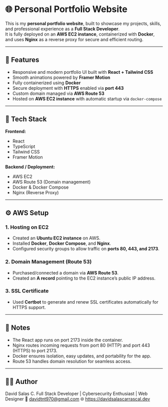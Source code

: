 # 🌐 Personal Portfolio Website

This is my **personal portfolio website**, built to showcase my projects, skills, and professional experience as a **Full Stack Developer**.  
It is fully deployed on an **AWS EC2 instance**, containerized with **Docker**, and uses **Nginx** as a reverse proxy for secure and efficient routing.

---

## 🚀 Features

- Responsive and modern portfolio UI built with **React + Tailwind CSS**  
- Smooth animations powered by **Framer Motion**  
- Fully containerized using **Docker**  
- Secure deployment with **HTTPS** enabled via **port 443**  
- Custom domain managed via **AWS Route 53**  
- Hosted on **AWS EC2 instance** with automatic startup via `docker-compose`

---

## 🧱 Tech Stack

**Frontend:**
- React  
- TypeScript  
- Tailwind CSS  
- Framer Motion  

**Backend / Deployment:**
- AWS EC2  
- AWS Route 53 (Domain management)  
- Docker & Docker Compose  
- Nginx (Reverse Proxy)  

---

## ⚙️ AWS Setup

### 1. **Hosting on EC2**
- Created an **Ubuntu EC2 instance** on AWS.  
- Installed **Docker**, **Docker Compose**, and **Nginx**.  
- Configured security groups to allow traffic on **ports 80, 443, and 2173**.

### 2. **Domain Management (Route 53)**
- Purchased/connected a domain via **AWS Route 53**.  
- Created an **A record** pointing to the EC2 instance’s public IP address.  

### 3. **SSL Certificate**
- Used **Certbot** to generate and renew SSL certificates automatically for HTTPS support.  

---

## 🧠 Notes

- The React app runs on port 2173 inside the container.
- Nginx routes incoming requests from port 80 (HTTP) and port 443 (HTTPS) to port 2173.
- Docker ensures isolation, easy updates, and portability for the app.
- Route 53 handles domain resolution for seamless access.

---

## 🧑‍💻 Author

David Salas C.
Full Stack Developer | Cybersecurity Enthusiast | Web Designer
📧 davidtnt970@gmail.com
🌐 https://davidsalascarrascal.dev